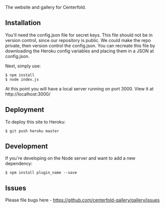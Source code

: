 The website and gallery for Centerfold.

## Installation

You'll need the config.json file for secret keys. This file should not be in version control, since our repository is public. We could make the repo private, then version control the config.json. You can recreate this file by downloading the Heroku config variables and placing them in a JSON at config.json.

Next, simply use:

```console
$ npm install
$ node index.js
```

At this point you will have a local server running on port 3000. View it at http://localhost:3000/

## Deployment
To deploy this site to Heroku:
```console
$ git push heroku master
```

## Development
If you're developing on the Node server and want to add a new dependency:
```console
$ npm install plugin_name --save
```

## Issues

Please file bugs here - https://github.com/centerfold-gallery/gallery/issues

